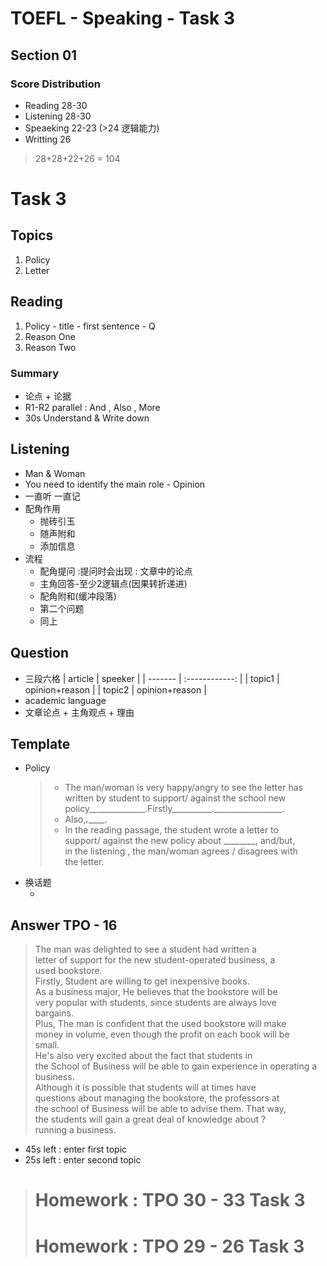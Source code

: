 TOEFL - Speaking - Task 3
=====================
## Section 01
### Score Distribution
- Reading 28-30
- Listening 28-30 
- Speaeking 22-23 (>24 逻辑能力)
- Writting 26
>28+28+22+26 = 104

# Task 3
## Topics 
1. Policy
2. Letter
## Reading
  1. Policy 
    - title
    - first sentence
    - Q
  2. Reason One
  3. Reason Two
### Summary
- 论点 + 论据
- R1-R2 parallel : And , Also , More 
- 30s Understand & Write down

## Listening
- Man & Woman 
- You need to identify the main role - Opinion
- 一直听 一直记
- 配角作用
    - 抛砖引玉
    - 随声附和
    - 添加信息
- 流程
    - 配角提问 :提问时会出现 : 文章中的论点 
    - 主角回答-至少2逻辑点(因果转折递进) 
    - 配角附和(缓冲段落)
    - 第二个问题
    - 同上
## Question
- 三段六格
    | article |    speeker     |
    | ------- | :------------: |
    | topic1  | opinion+reason |
    | topic2  | opinion+reason |
- academic language
- 文章论点 + 主角观点 + 理由
## Template
- Policy
    >- The man/woman is very happy/angry to see the letter has  
    >   written by student to support/ against the school new   
    >   policy______________.Firstly__________._________________.  
    >- Also,_________._____________.  
    >- In the reading passage, the student wrote a letter to  
    >  support/ against the new policy about ________, and/but,   
    >  in the listening , the man/woman agrees / disagrees with  
    >  the letter.  
- 换话题
    -  ​

## Answer TPO - 16 
>   The man was delighted to see a student had written a  
>   letter of support for the new student-operated business, a   
>   used bookstore.  
>   Firstly, Student are willing to get inexpensive books.  
>   As a business major, He believes that the bookstore will be   
>   very popular with students, since students are always love  
>   bargains.  
>   Plus, The man is confident that the used bookstore will make   
>   money in volume, even though the profit on each book will be  
>   small.   
>   He's also very excited about the fact that students in  
>   the School of Business will be able to gain experience in 
>   operating a business.  
>   Although it is possible that students will at times have  
>   questions about managing the bookstore, the professors at  
>   the school of Business will be able to advise them. That way,  
>   the students will gain a great deal of knowledge about ?  
>   running a business.  


- 45s left : enter first topic
- 25s left : enter second topic


> # Homework : TPO 30 - 33 Task 3
> # Homework : TPO 29 - 26 Task 3 
